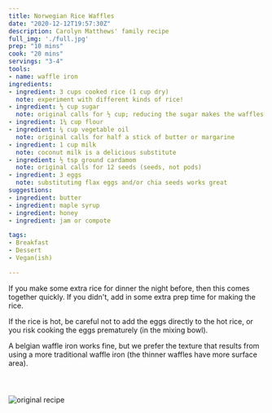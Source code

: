 ```yaml
---
title: Norwegian Rice Waffles
date: "2020-12-12T19:57:30Z"
description: Carolyn Matthews' family recipe
full_img: './full.jpg'
prep: "10 mins"
cook: "20 mins"
servings: "3-4"
tools:
- name: waffle iron
ingredients:
- ingredient: 3 cups cooked rice (1 cup dry)
  note: experiment with different kinds of rice!
- ingredient: ⅓ cup sugar
  note: original calls for ½ cup; reducing the sugar makes the waffles less crispy
- ingredient: 1¼ cup flour
- ingredient: ¼ cup vegetable oil
  note: original calls for half a stick of butter or margarine
- ingredient: 1 cup milk
  note: coconut milk is a delicious substitute
- ingredient: ½ tsp ground cardamom
  note: original calls for 12 seeds (seeds, not pods)
- ingredient: 3 eggs
  note: substituting flax eggs and/or chia seeds works great
suggestions:
- ingredient: butter
- ingredient: maple syrup
- ingredient: honey
- ingredient: jam or compote

tags:
- Breakfast
- Dessert
- Vegan(ish)

---
```


If you make some extra rice for dinner the night before, then this comes together quickly. If you didn't, add in some extra prep time for making the rice.

If the rice is hot, be careful not to add the eggs directly to the hot rice, or you risk cooking the eggs prematurely (in the mixing bowl).

A belgian waffle iron works fine, but we prefer the texture that results from using a more traditional waffle iron (the thinner waffles have more surface area).

#### &nbsp;

![original recipe](./rice-waffles.png)
